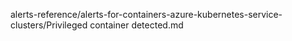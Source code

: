 alerts-reference/alerts-for-containers-azure-kubernetes-service-clusters/Privileged container detected.md